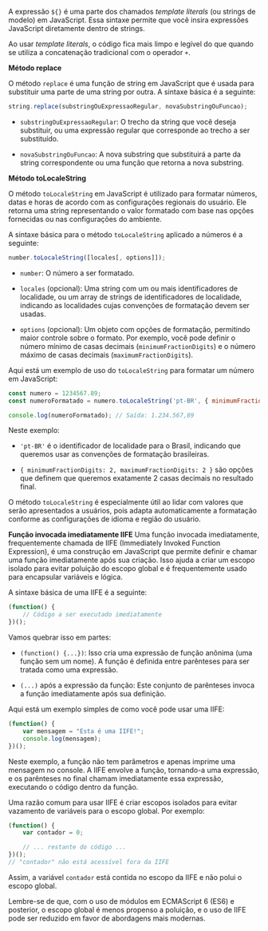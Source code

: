 



A expressão `${}` é uma parte dos chamados *template literals* (ou strings de modelo) em JavaScript. Essa sintaxe permite que você insira expressões JavaScript diretamente dentro de strings.

Ao usar *template literals*, o código fica mais limpo e legível do que quando se utiliza a concatenação tradicional com o operador `+`.

**Método replace**

O método `replace` é uma função de string em JavaScript que é usada para substituir uma parte de uma string por outra. A sintaxe básica é a seguinte:

```javascript
string.replace(substringOuExpressaoRegular, novaSubstringOuFuncao);
```

- `substringOuExpressaoRegular`: O trecho da string que você deseja substituir, ou uma expressão regular que corresponde ao trecho a ser substituído.
  
- `novaSubstringOuFuncao`: A nova substring que substituirá a parte da string correspondente ou uma função que retorna a nova substring.


**Método toLocaleString**

O método `toLocaleString` em JavaScript é utilizado para formatar números, datas e horas de acordo com as configurações regionais do usuário. Ele retorna uma string representando o valor formatado com base nas opções fornecidas ou nas configurações do ambiente.

A sintaxe básica para o método `toLocaleString` aplicado a números é a seguinte:

```javascript
number.toLocaleString([locales[, options]]);
```

- `number`: O número a ser formatado.

- `locales` (opcional): Uma string com um ou mais identificadores de localidade, ou um array de strings de identificadores de localidade, indicando as localidades cujas convenções de formatação devem ser usadas.

- `options` (opcional): Um objeto com opções de formatação, permitindo maior controle sobre o formato. Por exemplo, você pode definir o número mínimo de casas decimais (`minimumFractionDigits`) e o número máximo de casas decimais (`maximumFractionDigits`).

Aqui está um exemplo de uso do `toLocaleString` para formatar um número em JavaScript:

```javascript
const numero = 1234567.89;
const numeroFormatado = numero.toLocaleString('pt-BR', { minimumFractionDigits: 2, maximumFractionDigits: 2 });

console.log(numeroFormatado); // Saída: 1.234.567,89
```

Neste exemplo:

- `'pt-BR'` é o identificador de localidade para o Brasil, indicando que queremos usar as convenções de formatação brasileiras.

- `{ minimumFractionDigits: 2, maximumFractionDigits: 2 }` são opções que definem que queremos exatamente 2 casas decimais no resultado final.

O método `toLocaleString` é especialmente útil ao lidar com valores que serão apresentados a usuários, pois adapta automaticamente a formatação conforme as configurações de idioma e região do usuário.

**Função invocada imediatamente IIFE**
Uma função invocada imediatamente, frequentemente chamada de IIFE (Immediately Invoked Function Expression), é uma construção em JavaScript que permite definir e chamar uma função imediatamente após sua criação. Isso ajuda a criar um escopo isolado para evitar poluição do escopo global e é frequentemente usado para encapsular variáveis e lógica.

A sintaxe básica de uma IIFE é a seguinte:

```javascript
(function() {
    // Código a ser executado imediatamente
})();
```

Vamos quebrar isso em partes:

- `(function() {...})`: Isso cria uma expressão de função anônima (uma função sem um nome). A função é definida entre parênteses para ser tratada como uma expressão.

- `(...)` após a expressão da função: Este conjunto de parênteses invoca a função imediatamente após sua definição.

Aqui está um exemplo simples de como você pode usar uma IIFE:

```javascript
(function() {
    var mensagem = "Esta é uma IIFE!";
    console.log(mensagem);
})();
```

Neste exemplo, a função não tem parâmetros e apenas imprime uma mensagem no console. A IIFE envolve a função, tornando-a uma expressão, e os parênteses no final chamam imediatamente essa expressão, executando o código dentro da função.

Uma razão comum para usar IIFE é criar escopos isolados para evitar vazamento de variáveis para o escopo global. Por exemplo:

```javascript
(function() {
    var contador = 0;

    // ... restante do código ...
})();
// "contador" não está acessível fora da IIFE
```

Assim, a variável `contador` está contida no escopo da IIFE e não polui o escopo global.

Lembre-se de que, com o uso de módulos em ECMAScript 6 (ES6) e posterior, o escopo global é menos propenso a poluição, e o uso de IIFE pode ser reduzido em favor de abordagens mais modernas.